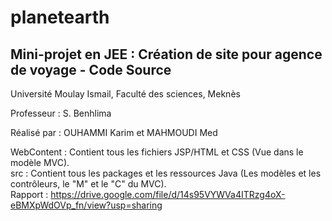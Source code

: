 # planetearth
Mini-projet en JEE : Création de site pour agence de voyage - Code Source
---------------
Université Moulay Ismail, Faculté des sciences, Meknès

Professeur : S. Benhlima

Réalisé par : OUHAMMI Karim et MAHMOUDI Med

WebContent : Contient tous les fichiers JSP/HTML et CSS (Vue dans le modèle MVC).  
src : Contient tous les packages et  les ressources Java (Les modèles et les contrôleurs, le "M" et le "C" du MVC).  
Rapport : https://drive.google.com/file/d/14s95VYWVa4ITRzg4oX-eBMXpWdOVp_fn/view?usp=sharing
